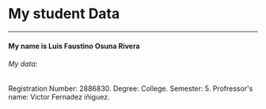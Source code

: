 # My student Data
--------------------
#### My name is Luis Faustino Osuna Rivera
###### My data:
Registration Number: 2886830.
Degree: College.
Semester: 5.
Profressor's name: Victor Fernadez iñiguez.